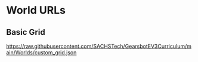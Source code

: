 # World URLs

## Basic Grid
https://raw.githubusercontent.com/SACHSTech/GearsbotEV3Curriculum/main/Worlds/custom_grid.json
